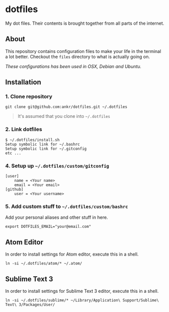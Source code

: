 # dotfiles

My dot files. Their contents is brought together from all parts of the internet.

## About
This repository contains configuration files to make your life in the terminal a lot better. Checkout the `files` directory to what is actually going on.

*These configurations has been used in OSX, Debian and Ubuntu.*

## Installation

### 1. Clone repository
```git clone git@github.com:ankr/dotfiles.git ~/.dotfiles```
> It's assumed that you clone into `~/.dotfiles`

### 2. Link dotfiles
```
$ ~/.dotfiles/install.sh
Setup symbolic link for ~/.bashrc
Setup symbolic link for ~/.gitconfig
etc ...
```

### 4. Setup up `~/.dotfiles/custom/gitconfig`
```
[user]
	name = <Your name>
	email = <Your email>
[github]
	user = <Your username>
```

### 5. Add custom stuff to `~/.dotfiles/custom/bashrc`
Add your personal aliases and other stuff in here.

```
export DOTFILES_EMAIL="your@email.com"
```

## Atom Editor
In order to install settings for Atom editor, execute this in a shell.
```
ln -si ~/.dotfiles/atom/* ~/.atom/
```

## Sublime Text 3
In order to install settings for Sublime Text 3 editor, execute this in a shell.
```
ln -si ~/.dotfiles/sublime/* ~/Library/Application\ Support/Sublime\ Text\ 3/Packages/User/
```
